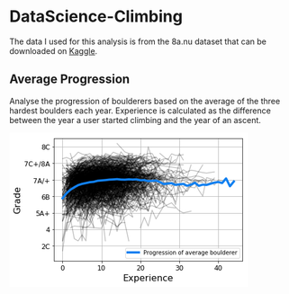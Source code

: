 # DataScience-Climbing

The data I used for this analysis is from the 8a.nu dataset that can be downloaded on [Kaggle](https://www.kaggle.com/dcohen21/8anu-climbing-logbook).

## Average Progression
Analyse the progression of boulderers based on the average of the three hardest boulders each year. Experience is calculated as the difference between the year a user started climbing and the year of an ascent.

![Boulder Progression](./images/BoulderProgression.PNG)

